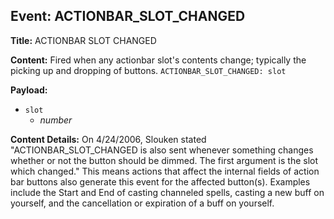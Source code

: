 ## Event: ACTIONBAR_SLOT_CHANGED

**Title:** ACTIONBAR SLOT CHANGED

**Content:**
Fired when any actionbar slot's contents change; typically the picking up and dropping of buttons.
`ACTIONBAR_SLOT_CHANGED: slot`

**Payload:**
- `slot`
  - *number*

**Content Details:**
On 4/24/2006, Slouken stated "ACTIONBAR_SLOT_CHANGED is also sent whenever something changes whether or not the button should be dimmed. The first argument is the slot which changed." This means actions that affect the internal fields of action bar buttons also generate this event for the affected button(s). Examples include the Start and End of casting channeled spells, casting a new buff on yourself, and the cancellation or expiration of a buff on yourself.